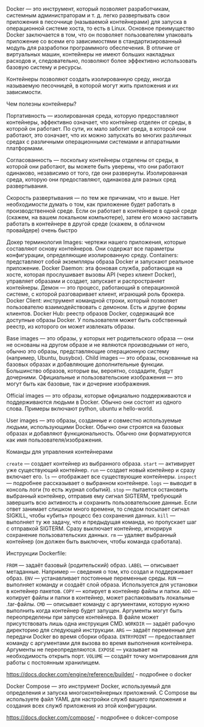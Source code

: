 Docker — это инструмент, который позволяет разработчикам, системным администраторам и т. д. легко развертывать свои приложения в песочнице (называемой контейнерами) для запуска в операционной системе хоста, то есть в Linux.
Основное преимущество Docker заключается в том, что он позволяет пользователям упаковать приложение со всеми его зависимостями в стандартизированный модуль для разработки программного обеспечения. В отличие от виртуальных машин, контейнеры не имеют больших накладных расходов и, следовательно, позволяют более эффективно использовать базовую систему и ресурсы.

Контейнеры позволяют создать изолированную среду, иногда называемую песочницей, в которой могут жить приложения и их зависимости.

Чем полезны контейнеры?

Портативность — изолированная среда, которую предоставляют контейнеры, эффективно означает, что контейнер отделен от среды, в которой он работает. По сути, их мало заботит среда, в которой они работают, это означает, что их можно запускать во многих различных средах с различными операционными системами и аппаратными платформами.

Согласованность — поскольку контейнеры отделены от среды, в которой они работают, вы можете быть уверены, что они работают одинаково, независимо от того, где они развернуты.
Изолированная среда, которую они предоставляют, одинакова для разных сред развертывания.

Скорость развертывания — по тем же причинам, что и выше. Нет необходимости думать о том, как приложение будет работать в производственной среде. Если он работает в контейнере в одной среде (скажем, на вашем локальном компьютере),
затем его можно заставить работать в контейнере в другой среде (скажем, в облачном провайдере) очень быстро

Докер терминология
Images: чертежи нашего приложения, которые составляют основу контейнеров. Они содержат все параметры конфигурации, определяющие изолированную среду.
Containers: представляют собой экземпляры образа Docker и запускают реальное приложение.
Docker Daemon: эта фоновая служба, работающая на хосте, которая прослушивает вызовы API (через клиент Docker), управляет образами и создает, запускает и распространяет контейнеры. Демон — это процесс, работающий в операционной системе, с которой разговаривает клиент, играющий роль брокера.
Docker Client: инструмент командной строки, который позволяет пользователю взаимодействовать с демоном. Есть и другие формы клиентов.
Docker Hub: реестр образов Docker, содержащий все доступные образы Docker. У пользователя может быть собственный реестр, из которого он может извлекать образы.

Base images — это образы, у которых нет родительского образа — они не основаны на другом образе и не являются производными от него, обычно это образы, представляющие операционную систему (например, Ubuntu, busybox).
Child images — это образы, основанные на базовых образах и добавляющие дополнительные функции. Большинство образов, которые вы, вероятно, создадите, будут дочерними.
Официальные и пользовательские изображения — это могут быть как базовые, так и дочерние изображения.

Official images — это образы, которые официально поддерживаются и поддерживаются людьми в Docker. Обычно они состоят из одного слова. Примеры включают python, ubuntu и hello-world.

User images — это образы, созданные и совместно используемые людьми, использующими Docker.
Обычно они строятся на базовых образах и добавляют функциональность. Обычно они форматируются как имя пользователя/изображения.

Команды для управления контейнерами

`create` — создает контейнер из выбранного образа.
`start` — активирует уже существующий контейнер.
`run` — создает новый контейнер и сразу включает его.
`ls` — отображает все существующие контейнеры.
`inspect` — подробнее рассказывает о выбранном контейнере.
`logs` — выводит в консоль логи (то есть журнал событий).
`stop` — пытается остановить выбранный контейнер, отправив ему сигнал SIGTERM, требующий завершить всю активность и сохранить пользовательские данные. Если ответ занимает слишком много времени, то следом посылает сигнал SIGKILL, чтобы «убить» процесс без сохранения данных.
`kill` — выполняет ту же задачу, что и предыдущая команда, но пропускает шаг с отправкой SIGTERM. Сразу выключает контейнер, игнорируя сохранение пользовательских данных.
`rm` — удаляет выбранный контейнер (он должен быть выключен, чтобы команда сработала).

Инструкции Dockerfile:

`FROM` — задаёт базовый (родительский) образ.
`LABEL` — описывает метаданные. Например — сведения о том, кто создал и поддерживает образ.
`ENV` — устанавливает постоянные переменные среды.
`RUN` — выполняет команду и создаёт слой образа. Используется для установки в контейнер пакетов.
`COPY` — копирует в контейнер файлы и папки.
`ADD` — копирует файлы и папки в контейнер, может распаковывать локальные .tar-файлы.
`CMD` — описывает команду с аргументами, которую нужно выполнить когда контейнер будет запущен. Аргументы могут быть переопределены при запуске контейнера. В файле может присутствовать лишь одна инструкция CMD.
`WORKDIR` — задаёт рабочую директорию для следующей инструкции.
`ARG` — задаёт переменные для передачи Docker во время сборки образа.
`ENTRYPOINT` — предоставляет команду с аргументами для вызова во время выполнения контейнера. Аргументы не переопределяются.
`EXPOSE` — указывает на необходимость открыть порт.
`VOLUME` — создаёт точку монтирования для работы с постоянным хранилищем.

https://docs.docker.com/engine/reference/builder/ - подробнее о docker

Docker Compose — это инструмент Docker, используемый для определения и запуска многоконтейнерных приложений. С Compose вы используете файл YAML для настройки служб вашего приложения и создания всех служб приложения из этой конфигурации.

https://docs.docker.com/compose/ - подробнее о dokcer-compose